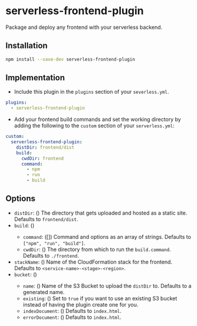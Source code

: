 # serverless-frontend-plugin
Package and deploy any frontend with your serverless backend.

## Installation
```bash
npm install --save-dev serverless-frontend-plugin
```

## Implementation
* Include this plugin in the `plugins` section of your `severless.yml`.
```YAML
plugins:
  - serverless-frontend-plugin
```

* Add your frontend build commands and set the working directory by adding the following to the `custom` section of your `serverless.yml`:
```YAML
custom:
  serverless-frontend-plugin:
    distDir: frontend/dist
    build:
      cwdDir: frontend
      command:
        - npm
        - run
        - build
```

## Options
* `distDir`: (<string>) The directory that gets uploaded and hosted as a static site. Defaults to `frontend/dist`.
* `build`: (<Map>)
  * `command`: (<string>[]) Command and options as an array of strings. Defaults to `["npm", "run", "build"]`.
  * `cwdDir`: (<string>) The directory from which to run the `build.command`. Defaults to `./frontend`.
* `stackName`: (<string>) Name of the CloudFormation stack for the frontend. Defaults to `<service-name>-<stage>-<region>`.
* `bucket`: (<Map>)
  * `name`: (<string>) Name of the S3 Bucket to upload the `distDir` to. Defaults to a generated name.
  * `existing`: (<boolean>) Set to `true` if you want to use an existing S3 bucket instead of having the plugin create one for you.
  * `indexDocument`: (<string>) Defaults to `index.html`.
  * `errorDocument`: (<string>) Defaults to `index.html`.
